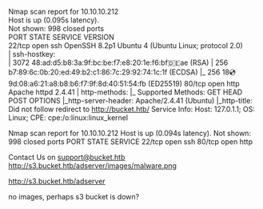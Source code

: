 Nmap scan report for 10.10.10.212                                                                                                                                                                                                          
Host is up (0.095s latency).                                                                                                                                                                                                               
Not shown: 998 closed ports                                                                                                                                                                                                                
PORT   STATE SERVICE VERSION                                                                                                                                                                                                               
22/tcp open  ssh     OpenSSH 8.2p1 Ubuntu 4 (Ubuntu Linux; protocol 2.0)                                                                                                                                                                   
| ssh-hostkey:                                                                                                                                                                                                                             
|   3072 48:ad:d5:b8:3a:9f:bc:be:f7:e8:20:1e:f6:bf:de:ae (RSA)
|   256 b7:89:6c:0b:20:ed:49:b2:c1:86:7c:29:92:74:1c:1f (ECDSA)
|_  256 18:cd:9d:08:a6:21:a8:b8:b6:f7:9f:8d:40:51:54:fb (ED25519)
80/tcp open  http    Apache httpd 2.4.41
| http-methods: 
|_  Supported Methods: GET HEAD POST OPTIONS
|_http-server-header: Apache/2.4.41 (Ubuntu)
|_http-title: Did not follow redirect to http://bucket.htb/
Service Info: Host: 127.0.1.1; OS: Linux; CPE: cpe:/o:linux:linux_kernel



Nmap scan report for 10.10.10.212
Host is up (0.094s latency).
Not shown: 998 closed ports
PORT   STATE SERVICE
22/tcp open  ssh
80/tcp open  http


Contact Us on support@bucket.htb
http://s3.bucket.htb/adserver/images/malware.png

http://s3.bucket.htb/adserver


no images, perhaps s3 bucket is down?
